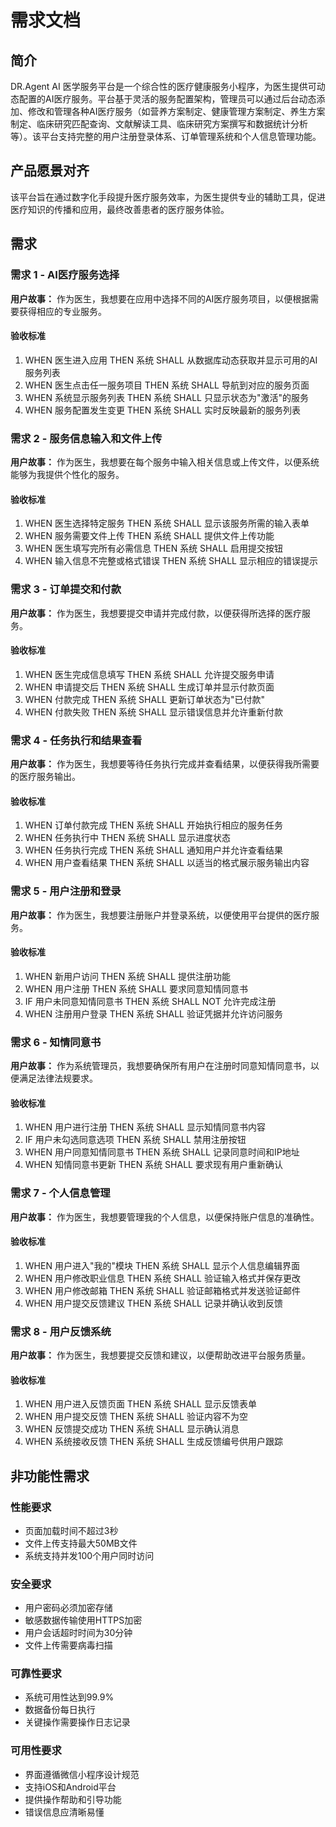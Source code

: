 # 需求文档

## 简介

DR.Agent AI 医学服务平台是一个综合性的医疗健康服务小程序，为医生提供可动态配置的AI医疗服务。平台基于灵活的服务配置架构，管理员可以通过后台动态添加、修改和管理各种AI医疗服务（如营养方案制定、健康管理方案制定、养生方案制定、临床研究匹配查询、文献解读工具、临床研究方案撰写和数据统计分析等）。该平台支持完整的用户注册登录体系、订单管理系统和个人信息管理功能。

## 产品愿景对齐

该平台旨在通过数字化手段提升医疗服务效率，为医生提供专业的辅助工具，促进医疗知识的传播和应用，最终改善患者的医疗服务体验。

## 需求

### 需求 1 - AI医疗服务选择

**用户故事：** 作为医生，我想要在应用中选择不同的AI医疗服务项目，以便根据需要获得相应的专业服务。

#### 验收标准

1. WHEN 医生进入应用 THEN 系统 SHALL 从数据库动态获取并显示可用的AI服务列表
2. WHEN 医生点击任一服务项目 THEN 系统 SHALL 导航到对应的服务页面
3. WHEN 系统显示服务列表 THEN 系统 SHALL 只显示状态为"激活"的服务
4. WHEN 服务配置发生变更 THEN 系统 SHALL 实时反映最新的服务列表

### 需求 2 - 服务信息输入和文件上传

**用户故事：** 作为医生，我想要在每个服务中输入相关信息或上传文件，以便系统能够为我提供个性化的服务。

#### 验收标准

1. WHEN 医生选择特定服务 THEN 系统 SHALL 显示该服务所需的输入表单
2. WHEN 服务需要文件上传 THEN 系统 SHALL 提供文件上传功能
3. WHEN 医生填写完所有必需信息 THEN 系统 SHALL 启用提交按钮
4. WHEN 输入信息不完整或格式错误 THEN 系统 SHALL 显示相应的错误提示

### 需求 3 - 订单提交和付款

**用户故事：** 作为医生，我想要提交申请并完成付款，以便获得所选择的医疗服务。

#### 验收标准

1. WHEN 医生完成信息填写 THEN 系统 SHALL 允许提交服务申请
2. WHEN 申请提交后 THEN 系统 SHALL 生成订单并显示付款页面
3. WHEN 付款完成 THEN 系统 SHALL 更新订单状态为"已付款"
4. WHEN 付款失败 THEN 系统 SHALL 显示错误信息并允许重新付款

### 需求 4 - 任务执行和结果查看

**用户故事：** 作为医生，我想要等待任务执行完成并查看结果，以便获得我所需要的医疗服务输出。

#### 验收标准

1. WHEN 订单付款完成 THEN 系统 SHALL 开始执行相应的服务任务
2. WHEN 任务执行中 THEN 系统 SHALL 显示进度状态
3. WHEN 任务执行完成 THEN 系统 SHALL 通知用户并允许查看结果
4. WHEN 用户查看结果 THEN 系统 SHALL 以适当的格式展示服务输出内容

### 需求 5 - 用户注册和登录

**用户故事：** 作为医生，我想要注册账户并登录系统，以便使用平台提供的医疗服务。

#### 验收标准

1. WHEN 新用户访问 THEN 系统 SHALL 提供注册功能
2. WHEN 用户注册 THEN 系统 SHALL 要求同意知情同意书
3. IF 用户未同意知情同意书 THEN 系统 SHALL NOT 允许完成注册
4. WHEN 注册用户登录 THEN 系统 SHALL 验证凭据并允许访问服务

### 需求 6 - 知情同意书

**用户故事：** 作为系统管理员，我想要确保所有用户在注册时同意知情同意书，以便满足法律法规要求。

#### 验收标准

1. WHEN 用户进行注册 THEN 系统 SHALL 显示知情同意书内容
2. IF 用户未勾选同意选项 THEN 系统 SHALL 禁用注册按钮
3. WHEN 用户同意知情同意书 THEN 系统 SHALL 记录同意时间和IP地址
4. WHEN 知情同意书更新 THEN 系统 SHALL 要求现有用户重新确认

### 需求 7 - 个人信息管理

**用户故事：** 作为医生，我想要管理我的个人信息，以便保持账户信息的准确性。

#### 验收标准

1. WHEN 用户进入"我的"模块 THEN 系统 SHALL 显示个人信息编辑界面
2. WHEN 用户修改职业信息 THEN 系统 SHALL 验证输入格式并保存更改
3. WHEN 用户修改邮箱 THEN 系统 SHALL 验证邮箱格式并发送验证邮件
4. WHEN 用户提交反馈建议 THEN 系统 SHALL 记录并确认收到反馈

### 需求 8 - 用户反馈系统

**用户故事：** 作为医生，我想要提交反馈和建议，以便帮助改进平台服务质量。

#### 验收标准

1. WHEN 用户进入反馈页面 THEN 系统 SHALL 显示反馈表单
2. WHEN 用户提交反馈 THEN 系统 SHALL 验证内容不为空
3. WHEN 反馈提交成功 THEN 系统 SHALL 显示确认消息
4. WHEN 系统接收反馈 THEN 系统 SHALL 生成反馈编号供用户跟踪

## 非功能性需求

### 性能要求
- 页面加载时间不超过3秒
- 文件上传支持最大50MB文件
- 系统支持并发100个用户同时访问

### 安全要求
- 用户密码必须加密存储
- 敏感数据传输使用HTTPS加密
- 用户会话超时时间为30分钟
- 文件上传需要病毒扫描

### 可靠性要求
- 系统可用性达到99.9%
- 数据备份每日执行
- 关键操作需要操作日志记录

### 可用性要求
- 界面遵循微信小程序设计规范
- 支持iOS和Android平台
- 提供操作帮助和引导功能
- 错误信息应清晰易懂